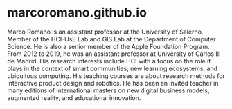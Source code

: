 # marcoromano.github.io
Marco Romano is an assistant professor at the University of Salerno. Member of the HCI-UsE Lab and GIS Lab at the Department of Computer Science. He is also a senior member of the Apple Foundation Program. From 2012 to 2019, he was an assistant professor at University of Carlos III de Madrid. His research interests include HCI with a focus on the role it plays in the context of smart communities, new learning ecosystems, and ubiquitous computing. His teaching courses are about research methods for interactive product design and robotics. He has been an invited teacher in many editions of international masters on new digital business models, augmented reality, and educational innovation.
